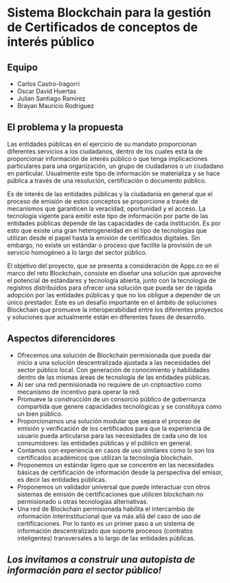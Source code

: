 # Sistema Blockchain para la gestión de Certificados de conceptos de interés público

## Equipo
* Carlos Castro-Iragorri
* Oscar David Huertas
* Julian Santiago Ramirez
* Brayan Mauricio Rodriguez

## El problema y la propuesta

Las entidades públicas en el ejercicio de su mandato proporcionan diferentes servicios a los ciudadanos, dentro de los cuales está la de proporcionar información de interés público o que tenga implicaciones particulares para una organización, un grupo de ciudadanos o un ciudadano en particular. Usualmente este tipo de información se materializa y se hace pública a través de una resolución, certificación o documento público.

Es de interés de las entidades públicas y la ciudadanía en general que el proceso de emisión de estos conceptos se proporcione a través de mecanismos que garanticen la veracidad, oportunidad y el acceso. La tecnología vigente para emitir este tipo de información por parte de las entidades públicas depende de las capacidades de cada institución. Es por esto que existe una gran heterogeneidad en el tipo de tecnologías que utilizan desde el papel hasta la emisión de certificados digitales. Sin embargo, no existe un estándar o proceso que facilite la provisión de un servicio homogéneo a lo largo del sector público.

El objetivo del proyecto, que se presenta a consideración de Apps.co en el marco del reto Blockchain, consiste en diseñar una solución que aproveche el potencial de estándares y tecnología abierta, junto con la tecnología de registros distribuidos para ofrecer una solución que pueda ser de rápida adopción por las entidades públicas y que no los obligue a depender de un único prestador. Este es un desafío importante en el ámbito de soluciones Blockchain que promueve la interoperabilidad entre los diferentes proyectos y soluciones que actualmente están en diferentes fases de desarrollo.

## Aspectos diferencidores

*	Ofrecemos una solución de Blockchain permisionada que pueda dar inicio a una solución descentralizada ajustada a las necesidades del sector público local. Con generación de conocimiento y habilidades dentro de las mismas áreas de tecnología de las entidades públicas.
*	Al ser una red permisionada no requiere de un criptoactivo como mecanismo de incentivo para operar la red.
*	Promueve la construcción de un consorcio público de gobernanza compartida que genere capacidades tecnológicas y se constituya como un bien público.
*	Proporcionamos una solución modular que separa el proceso de emisión y verificación de los certificados para que la experiencia de usuario pueda articularse para las necesidades de cada uno de los consumidores: las entidades públicas y el público en general.
*	Contamos con experiencia en casos de uso similares como lo son los certificados académicos que utilizan la tecnología blockchain.
*	Proponemos un estándar ligero que se concentre en las necesidades básicas de certificación de información desde la perspectiva del emisor, es decir las entidades públicas.
*	Proponemos un validador universal que puede interactuar con otros sistemas de emisión de certificaciones que utilicen blockchain no permisionado u otras tecnologías alternativas.
*	Una red de Blockchain permisionada habilita el intercambio de información interinstitucional que va más allá del caso de uso de certificaciones. Por lo tanto es un primer paso a un sistema de información descentralizado que soporte procesos (contratos inteligentes) transversales a lo largo de las entidades públicas.

## _Los invitamos a construir una autopista de información para el sector público!_
